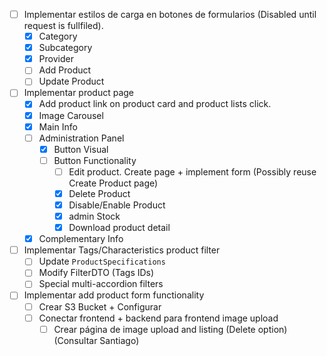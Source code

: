 - [ ] Implementar estilos de carga en botones de formularios (Disabled until request is fullfiled).
	- [x] Category
	- [x] Subcategory
	- [x] Provider
	- [ ] Add Product
	- [ ] Update Product

- [ ] Implementar product page
	- [x] Add product link on product card and product lists click.
	- [x] Image Carousel
	- [x] Main Info
	- [ ] Administration Panel
		- [x] Button Visual
		- [ ] Button Functionality
			- [ ] Edit product. Create page + implement form (Possibly reuse Create Product page)
			- [x] Delete Product
			- [x] Disable/Enable Product
			- [x] admin Stock
			- [x] Download product detail
	- [x] Complementary Info

- [ ] Implementar Tags/Characteristics product filter
	- [ ] Update `ProductSpecifications`
	- [ ] Modify FilterDTO (Tags IDs)
	- [ ] Special multi-accordion filters

- [ ] Implementar add product form functionality
	- [ ] Crear S3 Bucket + Configurar
	- [ ] Conectar frontend + backend para frontend image upload
		- [ ] Crear página de image upload and listing (Delete option) (Consultar Santiago)